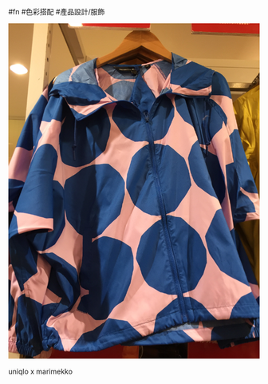 #fn #色彩搭配 #產品設計/服飾

![6367E99A-BFAD-40F2-BDAB-4C12A3A632C4.jpeg](6367E99A-BFAD-40F2-BDAB-4C12A3A632C4.jpeg)

uniqlo x marimekko
